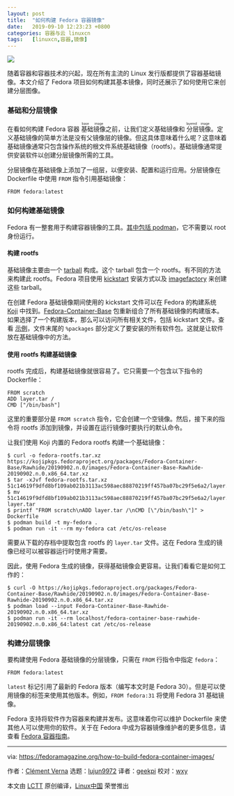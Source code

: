 ```yaml
---
layout: post
title:	"如何构建 Fedora 容器镜像"
date:	2019-09-10 12:23:23 +0800 
categories:	容器与云 linuxcn 
tags:	[linuxcn,容器,镜像]
---
```



![](/Asserts/Images//attachment/album/201909/10/122249tpt2f8fti37ie33f.jpg)


随着容器和容器技术的兴起，现在所有主流的 Linux 发行版都提供了容器基础镜像。本文介绍了 Fedora 项目如何构建其基本镜像，同时还展示了如何使用它来创建分层图像。


### 基础和分层镜像


在看如何构建 Fedora 容器<ruby> 基础镜像 <rt>  base image </rt></ruby>之前，让我们定义基础镜像和<ruby> 分层镜像 <rt>  layered image </rt></ruby>。定义基础镜像的简单方法是没有父镜像层的镜像。但这具体意味着什么呢？这意味着基础镜像通常只包含操作系统的根文件系统基础镜像（rootfs）。基础镜像通常提供安装软件以创建分层镜像所需的工具。


分层镜像在基础镜像上添加了一组层，以便安装、配置和运行应用。分层镜像在 Dockerfile 中使用 `FROM` 指令引用基础镜像：



```
FROM fedora:latest
```

### 如何构建基础镜像


Fedora 有一整套用于构建容器镜像的工具。[其中包括 podman](/article-10156-1.html)，它不需要以 root 身份运行。


#### 构建 rootfs


基础镜像主要由一个 [tarball](https://en.wikipedia.org/wiki/Tar_(computing)) 构成。这个 tarball 包含一个 rootfs。有不同的方法来构建此 rootfs。Fedora 项目使用 [kickstart](https://en.wikipedia.org/wiki/Kickstart_(Linux)) 安装方式以及 [imagefactory](http://imgfac.org/) 来创建这些 tarball。


在创建 Fedora 基础镜像期间使用的 kickstart 文件可以在 Fedora 的构建系统 [Koji](https://koji.fedoraproject.org/koji/) 中找到。[Fedora-Container-Base](https://koji.fedoraproject.org/koji/packageinfo?packageID=26387) 包重新组合了所有基础镜像的构建版本。如果选择了一个构建版本，那么可以访问所有相关文件，包括 kickstart 文件。查看 [示例](https://kojipkgs.fedoraproject.org//packages/Fedora-Container-Base/30/20190902.0/images/koji-f30-build-37420478-base.ks)，文件末尾的 `%packages` 部分定义了要安装的所有软件包。这就是让软件放在基础镜像中的方法。


#### 使用 rootfs 构建基础镜像


rootfs 完成后，构建基础镜像就很容易了。它只需要一个包含以下指令的 Dockerfile：



```
FROM scratch
ADD layer.tar /
CMD ["/bin/bash"]
```

这里的重要部分是 `FROM scratch` 指令，它会创建一个空镜像。然后，接下来的指令将 rootfs 添加到镜像，并设置在运行镜像时要执行的默认命令。


让我们使用 Koji 内置的 Fedora rootfs 构建一个基础镜像：



```
$ curl -o fedora-rootfs.tar.xz https://kojipkgs.fedoraproject.org/packages/Fedora-Container-Base/Rawhide/20190902.n.0/images/Fedora-Container-Base-Rawhide-20190902.n.0.x86_64.tar.xz
$ tar -xJvf fedora-rootfs.tar.xz 51c14619f9dfd8bf109ab021b3113ac598aec88870219ff457ba07bc29f5e6a2/layer.tar 
$ mv 51c14619f9dfd8bf109ab021b3113ac598aec88870219ff457ba07bc29f5e6a2/layer.tar layer.tar
$ printf "FROM scratch\nADD layer.tar /\nCMD [\"/bin/bash\"]" > Dockerfile
$ podman build -t my-fedora .
$ podman run -it --rm my-fedora cat /etc/os-release
```

需要从下载的存档中提取包含 rootfs 的 `layer.tar` 文件。这在 Fedora 生成的镜像已经可以被容器运行时使用才需要。


因此，使用 Fedora 生成的镜像，获得基础镜像会更容易。让我们看看它是如何工作的：



```
$ curl -O https://kojipkgs.fedoraproject.org/packages/Fedora-Container-Base/Rawhide/20190902.n.0/images/Fedora-Container-Base-Rawhide-20190902.n.0.x86_64.tar.xz
$ podman load --input Fedora-Container-Base-Rawhide-20190902.n.0.x86_64.tar.xz
$ podman run -it --rm localhost/fedora-container-base-rawhide-20190902.n.0.x86_64:latest cat /etc/os-release
```

### 构建分层镜像


要构建使用 Fedora 基础镜像的分层镜像，只需在 `FROM` 行指令中指定 `fedora`：



```
FROM fedora:latest
```

`latest` 标记引用了最新的 Fedora 版本（编写本文时是 Fedora 30）。但是可以使用镜像的标签来使用其他版本。例如，`FROM fedora:31` 将使用 Fedora 31 基础镜像。


Fedora 支持将软件作为容器来构建并发布。这意味着你可以维护 Dockerfile 来使其他人可以使用你的软件。关于在 Fedora 中成为容器镜像维护者的更多信息，请查看 [Fedora 容器指南](https://docs.fedoraproject.org/en-US/containers/guidelines/guidelines/)。




---


via: <https://fedoramagazine.org/how-to-build-fedora-container-images/>


作者：[Clément Verna](https://fedoramagazine.org/author/cverna/) 选题：[lujun9972](https://github.com/lujun9972) 译者：[geekpi](https://github.com/geekpi) 校对：[wxy](https://github.com/wxy)


本文由 [LCTT](https://github.com/LCTT/TranslateProject) 原创编译，[Linux中国](https://linux.cn/) 荣誉推出
